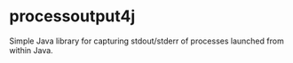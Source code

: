 # processoutput4j
Simple Java library for capturing stdout/stderr of processes launched from within Java.
